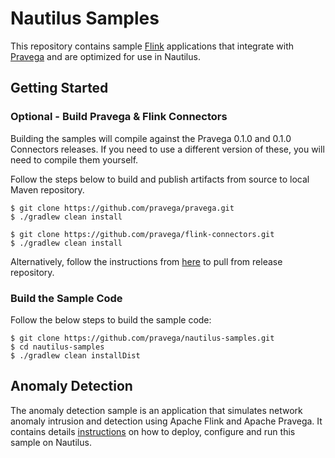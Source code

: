 # Nautilus Samples

This repository contains sample [Flink](https://flink.apache.org/) applications that integrate with [Pravega](http://pravega.io/) and are optimized for use in Nautilus.

## Getting Started

### Optional - Build Pravega & Flink Connectors

Building the samples will compile against the Pravega 0.1.0 and 0.1.0 Connectors releases. If you need to use a different version of these, you will need to compile them yourself.

Follow the steps below to build and publish artifacts from source to local Maven repository.

```
$ git clone https://github.com/pravega/pravega.git
$ ./gradlew clean install

$ git clone https://github.com/pravega/flink-connectors.git
$ ./gradlew clean install
```

Alternatively, follow the instructions from [here](http://pravega.io/docs/getting-started/) to pull from release repository.

### Build the Sample Code

Follow the below steps to build the sample code:

```
$ git clone https://github.com/pravega/nautilus-samples.git
$ cd nautilus-samples
$ ./gradlew clean installDist
```

## Anomaly Detection

The anomaly detection sample is an application that simulates network anomaly intrusion and detection using Apache Flink and Apache Pravega. It contains details [instructions](anomaly-detection) on how to deploy, configure and run this sample on Nautilus.
